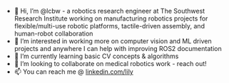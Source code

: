 - 👋 Hi, I’m @lcbw - a robotics research engineer at The Southwest Research Institute working on manufacturing robotics projects for flexible/multi-use robotic platforms,  tactile-driven assembly, and human-robot collaboration 
- 👀 I’m interested in working more on computer vision and ML driven projects and anywhere I can help with improving ROS2 documentation
- 🌱 I’m currently learning basic CV concepts & algorithms
- 💞️ I’m looking to collaborate on medical robotics work - reach out! 
- 📫 You can reach me @ [linkedin.com/lily](https://www.linkedin.com/in/lily-baye-wallace/)

<!---
lcbw/lcbw is a ✨ special ✨ repository because its `README.md` (this file) appears on your GitHub profile.
You can click the Preview link to take a look at your changes.
--->
